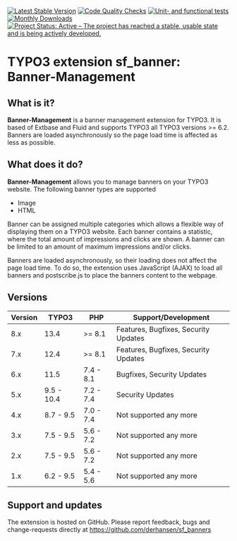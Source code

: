 [![Latest Stable Version](http://poser.pugx.org/derhansen/sf_banners/v)](https://packagist.org/packages/derhansen/sf_banners)
[![Code Quality Checks](https://github.com/derhansen/sf_banners/actions/workflows/CodeQuality.yml/badge.svg)](https://github.com/derhansen/sf_banners/actions/workflows/CodeQuality.yml)
[![Unit- and functional tests](https://github.com/derhansen/sf_banners/actions/workflows/UnitFunctionalTests.yml/badge.svg)](https://github.com/derhansen/sf_banners/actions/workflows/UnitFunctionalTests.yml)
[![Monthly Downloads](http://poser.pugx.org/derhansen/sf_banners/d/monthly)](https://packagist.org/packages/derhansen/sf_banners)
[![Project Status: Active – The project has reached a stable, usable state and is being actively developed.](https://www.repostatus.org/badges/latest/active.svg)](https://www.repostatus.org/#active)

TYPO3 extension sf_banner: Banner-Management
===========================================

## What is it?

**Banner-Management** is a banner management extension for TYPO3. It is based of Extbase and Fluid and supports TYPO3
all TYPO3 versions >= 6.2. Banners are loaded asynchronously so the page load time is affected as less as possible.

## What does it do?

**Banner-Management** allows you to manage banners on your TYPO3 website. The following banner types are supported

* Image
* HTML

Banner can be assigned multiple categories which allows a flexible way of displaying them on a TYPO3 website.
Each banner contains a statistic, where the total amount of impressions and clicks are shown. A banner can be limited
to an amount of maximum impressions and/or clicks.

Banners are loaded asynchronously, so their loading does not affect the page load time. To do so, the extension
uses JavaScript (AJAX) to load all banners and postscribe.js to place the banners content to the webpage.

## Versions

| Version | TYPO3      | PHP       | Support/Development                  |
|---------|------------|-----------|--------------------------------------|
| 8.x     | 13.4       | >= 8.1    | Features, Bugfixes, Security Updates |
| 7.x     | 12.4       | >= 8.1    | Features, Bugfixes, Security Updates |
| 6.x     | 11.5       | 7.4 - 8.1 | Bugfixes, Security Updates           |
| 5.x     | 9.5 - 10.4 | 7.2 - 7.4 | Security Updates                     |
| 4.x     | 8.7 - 9.5  | 7.0 - 7.4 | Not supported any more               |
| 3.x     | 7.5 - 9.5  | 5.6 - 7.2 | Not supported any more               |
| 2.x     | 7.5 - 9.5  | 5.6 - 7.2 | Not supported any more               |
| 1.x     | 6.2 - 9.5  | 5.4 - 5.6 | Not supported any more               |

## Support and updates

The extension is hosted on GitHub. Please report feedback, bugs and change-requests directly at https://github.com/derhansen/sf_banners
